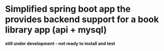 # Simplified spring boot app the provides backend support for a book library app (api + mysql)
**still under development - not ready to install and test**
